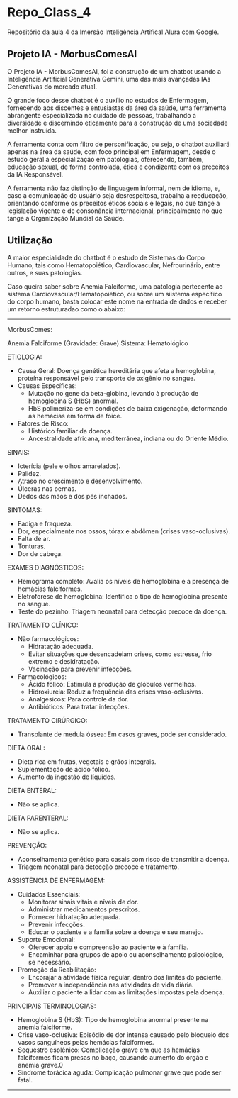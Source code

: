 # Repo_Class_4
Repositório da aula 4 da Imersão Inteligência Artifical Alura com Google.

## Projeto IA - MorbusComesAI
 O Projeto IA - MorbusComesAI, foi a construção de um chatbot usando a Inteligência Artificial Generativa Gemini, uma das mais avançadas IAs Generativas do mercado atual.

 O grande foco desse chatbot é o auxílio no estudos de Enfermagem, fornecendo aos discentes e entusiastas da área da saúde, uma ferramenta abrangente especializada no cuidado de pessoas, trabalhando a diversidade e discernindo eticamente para a construção de uma sociedade melhor instruída.
 
 A ferramenta conta com filtro de personificação, ou seja, o chatbot auxiliará apenas na área da saúde, com foco principal em Enfermagem, desde o estudo geral à especialização em patologias, oferecendo, também, educação sexual, de forma controlada, ética e condizente com os preceitos da IA Responsável.
 
 A ferramenta não faz distinção de linguagem informal, nem de idioma, e, caso a comunicação do usuário seja desrespeitosa, trabalha a reeducação, orientando conforme os preceitos éticos sociais e legais, no que tange a legislação vigente e de consonância internacional, principalmente no que tange a Organização Mundial da Saúde.
 
## Utilização
 A maior especialidade do chatbot é o estudo de Sistemas do Corpo Humano, tais como Hematopoiético, Cardiovascular, Nefrourinário, entre outros, e suas patologias.

 Caso queira saber sobre Anemia Falciforme, uma patologia pertecente ao sistema Cardiovascular/Hematopoiético, ou sobre um siistema específico do corpo humano, basta colocar este nome na entrada de dados e receber um retorno estruturadao como o abaixo:

 ----------------------------------------------------------
 MorbusComes:
 
 Anemia Falciforme (Gravidade: Grave)
 Sistema: Hematológico 
 
 ETIOLOGIA:
 - Causa Geral: Doença genética hereditária que afeta a hemoglobina, proteína responsável pelo transporte de oxigênio no sangue.
 - Causas Específicas: 
   - Mutação no gene da beta-globina, levando à produção de hemoglobina S (HbS) anormal.
   - HbS polimeriza-se em condições de baixa oxigenação, deformando as hemácias em forma de foice.
 - Fatores de Risco: 
    - Histórico familiar da doença.
    - Ancestralidade africana, mediterrânea, indiana ou do Oriente Médio.
 
 SINAIS:
  - Icterícia (pele e olhos amarelados).
  - Palidez.
  - Atraso no crescimento e desenvolvimento.
  - Úlceras nas pernas.
  - Dedos das mãos e dos pés inchados.
 
 SINTOMAS:
  - Fadiga e fraqueza.
  - Dor, especialmente nos ossos, tórax e abdômen (crises vaso-oclusivas).
  - Falta de ar.
  - Tonturas.
  - Dor de cabeça.
 
 EXAMES DIAGNÓSTICOS:
  - Hemograma completo: Avalia os níveis de hemoglobina e a presença de hemácias falciformes.
  - Eletroforese de hemoglobina: Identifica o tipo de hemoglobina presente no sangue.
  - Teste do pezinho: Triagem neonatal para detecção precoce da doença.
 
 TRATAMENTO CLÍNICO:
 - Não farmacológicos: 
   - Hidratação adequada.
   - Evitar situações que desencadeiam crises, como estresse, frio extremo e desidratação.
   - Vacinação para prevenir infecções.
 - Farmacológicos: 
   - Ácido fólico: Estimula a produção de glóbulos vermelhos.
   - Hidroxiureia: Reduz a frequência das crises vaso-oclusivas.
   - Analgésicos: Para controle da dor.
   - Antibióticos: Para tratar infecções.
 
 TRATAMENTO CIRÚRGICO:
 - Transplante de medula óssea: Em casos graves, pode ser considerado.
 
 DIETA ORAL:
 - Dieta rica em frutas, vegetais e grãos integrais.
 - Suplementação de ácido fólico.
 - Aumento da ingestão de líquidos.
 
 DIETA ENTERAL:
 - Não se aplica.
 
 DIETA PARENTERAL:
 - Não se aplica.
 
 PREVENÇÃO:
 - Aconselhamento genético para casais com risco de transmitir a doença.
 - Triagem neonatal para detecção precoce e tratamento.
 
 ASSISTÊNCIA DE ENFERMAGEM:
 - Cuidados Essenciais: 
    - Monitorar sinais vitais e níveis de dor.
    - Administrar medicamentos prescritos.
    - Fornecer hidratação adequada.
    - Prevenir infecções.
    - Educar o paciente e a família sobre a doença e seu manejo.
 - Suporte Emocional: 
   - Oferecer apoio e compreensão ao paciente e à família.
   - Encaminhar para grupos de apoio ou aconselhamento psicológico, se necessário.
 - Promoção da Reabilitação: 
    - Encorajar a atividade física regular, dentro dos limites do paciente.
    - Promover a independência nas atividades de vida diária.
    - Auxiliar o paciente a lidar com as limitações impostas pela doença.
 
 PRINCIPAIS TERMINOLOGIAS:
 - Hemoglobina S (HbS): Tipo de hemoglobina anormal presente na anemia falciforme.
 - Crise vaso-oclusiva: Episódio de dor intensa causado pelo bloqueio dos vasos sanguíneos pelas hemácias falciformes.
 - Sequestro esplênico: Complicação grave em que as hemácias falciformes ficam presas no baço, causando aumento do órgão e anemia grave.0
 - Síndrome torácica aguda: Complicação pulmonar grave que pode ser fatal. 
 
 ----------------------------------------------------------
